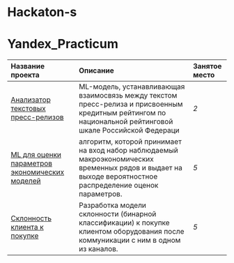 # Hackaton-s
# Yandex_Practicum
| Название проекта | Описание | Занятое место | 
| :---------------------- | :---------------------- | :---------------------- | 
| [Анализатор текстовых пресс-релизов](rating-agency-analyser-main) |ML-модель, устанавливающая взаимосвязь между текстом пресс-релиза и присвоенным кредитным рейтингом по национальной рейтинговой шкале Российской Федераци | *2* |
|[ML для оценки параметров экономических моделей](sochi-2023-main) | алгоритм, которой принимает на вход набор наблюдаемый макроэкономических временных рядов и выдает на выходе вероятностное распределение оценок параметров.| *5* |
|[Склонность клиента к покупке](hackaton_R1_october_2023) | Разработка модели склонности (бинарной классификации) к покупке клиентом оборудования после коммуникации с ним в одном из каналов. | *5*

